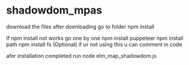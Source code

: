 # shadowdom_mpas

download the files
after doenloading go to folder
npm install

If npm install not works go one by one
npm install puppeteer
npm install path
npm install fs (Optional) if ur not using this u can comment in code

afer installation completed
run node elm_map_shadowdom.js
